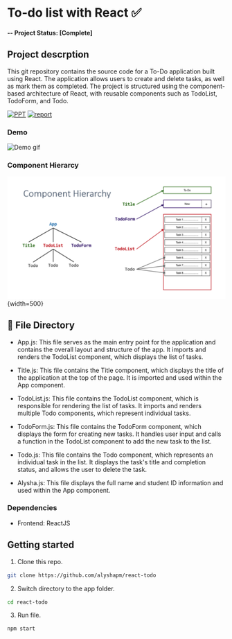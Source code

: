 # To-do list with React ✅

#### -- Project Status: [Complete]

## Project descrption
This git repository contains the source code for a To-Do application built using React. The application allows users to create and delete tasks, as well as mark them as completed. The project is structured using the component-based architecture of React, with reusable components such as TodoList, TodoForm, and Todo.

[![PPT](https://img.shields.io/static/v1.svg?label=Project&message=PPT&logo=microsoft-powerpoint&style=social)]()
[![report](https://img.shields.io/static/v1.svg?label=Project&message=Report&logo=microsoft-word&style=social)]()

### Demo
![Demo gif](https://github.com/alyshapm/react-todo/blob/main/rsrc/demo.gif)

### Component Hierarcy
![Component Hierarcy](rsrc/hierarchy.png){width=500}

## 📁 File Directory

- App.js: This file serves as the main entry point for the application and contains the overall layout and structure of the app. It imports and renders the TodoList component, which displays the list of tasks.

- Title.js: This file contains the Title component, which displays the title of the application at the top of the page. It is imported and used within the App component.

- TodoList.js: This file contains the TodoList component, which is responsible for rendering the list of tasks. It imports and renders multiple Todo components, which represent individual tasks.

- TodoForm.js: This file contains the TodoForm component, which displays the form for creating new tasks. It handles user input and calls a function in the TodoList component to add the new task to the list.

- Todo.js: This file contains the Todo component, which represents an individual task in the list. It displays the task's title and completion status, and allows the user to delete the task.

- Alysha.js: This file displays the full name and student ID information and used within the App component.

### Dependencies
* Frontend: ReactJS

## Getting started

1. Clone this repo.
```bash
git clone https://github.com/alyshapm/react-todo
```
2. Switch directory to the app folder.
```bash
cd react-todo
```
3. Run file.
```bash
npm start
```
